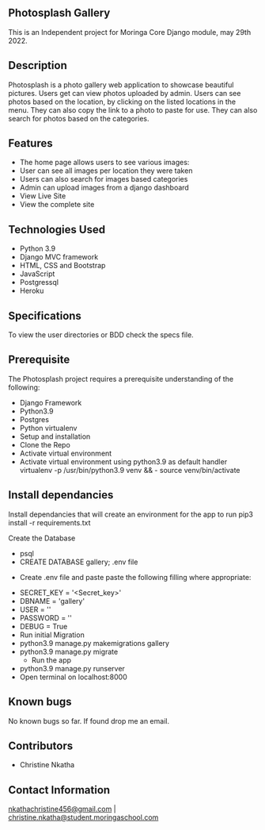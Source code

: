## Photosplash Gallery 
This is an Independent project for Moringa Core Django module, may 29th 2022.

 ## Description
Photosplash is a photo gallery web application to showcase beautiful pictures. Users get can view photos uploaded by admin. Users can see photos based on the location, by clicking on the listed locations in the menu. They can also copy the link to a photo to paste for use. They can also search for photos based on the categories.

 ## Features
- The home page allows users to see various images:
- User can see all images per location they were taken
- Users can also search for images based categories
- Admin can upload images from a django dashboard
- View Live Site 
- View the complete site 

## Technologies Used
- Python 3.9
- Django MVC framework
- HTML, CSS and Bootstrap
- JavaScript
- Postgressql
- Heroku
 ## Specifications
To view the user directories or BDD check the specs file.

## Prerequisite
The Photosplash project requires a prerequisite understanding of the following:

- Django Framework
- Python3.9
- Postgres
- Python virtualenv
- Setup and installation
- Clone the Repo
- Activate virtual environment
- Activate virtual environment using python3.9 as default handler virtualenv -p /usr/bin/python3.9 venv && -  source venv/bin/activate

## Install dependancies
Install dependancies that will create an environment for the app to run pip3 install -r requirements.txt

Create the Database
- psql
- CREATE DATABASE gallery;
.env file
* Create .env file and paste paste the following filling where appropriate:

- SECRET_KEY = '<Secret_key>'
- DBNAME = 'gallery'
- USER = '<Username>'
- PASSWORD = '<password>'
- DEBUG = True
- Run initial Migration
- python3.9 manage.py makemigrations gallery
- python3.9 manage.py migrate
     * Run the app
- python3.9 manage.py runserver
- Open terminal on localhost:8000
 ## Known bugs
No known bugs so far. If found drop me an email.

 ##  Contributors
- Christine Nkatha
## Contact Information
nkathachristine456@gmail.com | christine.nkatha@student.moringaschool.com